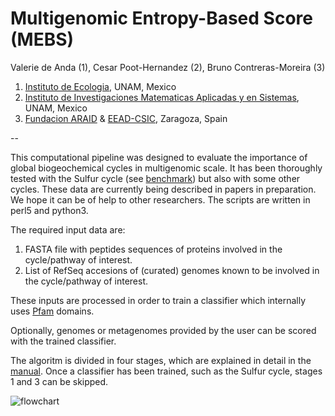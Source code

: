 # Multigenomic Entropy-Based Score (MEBS)

Valerie de Anda (1), Cesar Poot-Hernandez (2), Bruno Contreras-Moreira (3)

1. [Instituto de Ecologia](http://web.ecologia.unam.mx), UNAM, Mexico
2. [Instituto de Investigaciones Matematicas Aplicadas y en Sistemas](http://www.iimas.unam.mx), UNAM, Mexico
3. [Fundacion ARAID](http://www.araid.es) & [EEAD-CSIC](http://www.eead.csic.es), Zaragoza, Spain

--

This computational pipeline was designed to evaluate the importance of global biogeochemical cycles in multigenomic scale. 
It has been thoroughly tested with the Sulfur cycle (see [benchmark](./scripts/MEBS.figures.ipynb)) 
but also with some other cycles. These data are currently being described in papers in preparation. 
We hope it can be of help to other researchers. The scripts are written in perl5 and python3.

The required input data are:

1. FASTA file with peptides sequences of proteins involved in the cycle/pathway of interest.
2. List of RefSeq accesions of (curated) genomes known to be involved in the cycle/pathway of interest.

These inputs are processed in order to train a classifier which internally uses [Pfam](http://pfam.xfam.org) domains.

Optionally, genomes or metagenomes provided by the user can be scored with the trained classifier.

The algoritm is divided in four stages, which are explained in detail in the [manual](./manual/manualv1.pdf).
Once a classifier has been trained, such as the Sulfur cycle, stages 1 and 3 can be skipped. 

![flowchart](./manual/Figure1.tif)

<!--
Falta figura con leyenda y talvez ligas a las 4 etapas en el manual

STAGE 1. Compilation of datasets and databases 

STAGE 2. Annotating protein domains

STAGE 3. Estimating relative entropy of protein domains

STAGE 4. Sulfur Score (SS) and interpretation
 -->

